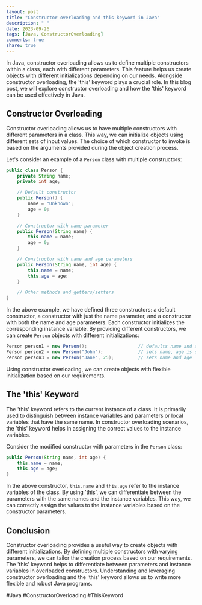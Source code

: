 ```yaml
---
layout: post
title: "Constructor overloading and this keyword in Java"
description: " "
date: 2023-09-26
tags: [Java, ConstructorOverloading]
comments: true
share: true
---
```


In Java, constructor overloading allows us to define multiple constructors within a class, each with different parameters. This feature helps us create objects with different initializations depending on our needs. Alongside constructor overloading, the 'this' keyword plays a crucial role. In this blog post, we will explore constructor overloading and how the 'this' keyword can be used effectively in Java.

## Constructor Overloading

Constructor overloading allows us to have multiple constructors with different parameters in a class. This way, we can initialize objects using different sets of input values. The choice of which constructor to invoke is based on the arguments provided during the object creation process.

Let's consider an example of a `Person` class with multiple constructors:

```java
public class Person {
    private String name;
    private int age;

    // Default constructor
    public Person() {
        name = "Unknown";
        age = 0;
    }

    // Constructor with name parameter
    public Person(String name) {
        this.name = name;
        age = 0;
    }

    // Constructor with name and age parameters
    public Person(String name, int age) {
        this.name = name;
        this.age = age;
    }

    // Other methods and getters/setters
}
```

In the above example, we have defined three constructors: a default constructor, a constructor with just the name parameter, and a constructor with both the name and age parameters. Each constructor initializes the corresponding instance variable. By providing different constructors, we can create `Person` objects with different initializations:

```java
Person person1 = new Person();                   // defaults name and age
Person person2 = new Person("John");             // sets name, age is default
Person person3 = new Person("Jane", 25);         // sets name and age
```

Using constructor overloading, we can create objects with flexible initialization based on our requirements.

## The 'this' Keyword

The 'this' keyword refers to the current instance of a class. It is primarily used to distinguish between instance variables and parameters or local variables that have the same name. In constructor overloading scenarios, the 'this' keyword helps in assigning the correct values to the instance variables.

Consider the modified constructor with parameters in the `Person` class:

```java
public Person(String name, int age) {
    this.name = name;
    this.age = age;
}
```

In the above constructor, `this.name` and `this.age` refer to the instance variables of the class. By using 'this', we can differentiate between the parameters with the same names and the instance variables. This way, we can correctly assign the values to the instance variables based on the constructor parameters.

## Conclusion

Constructor overloading provides a useful way to create objects with different initializations. By defining multiple constructors with varying parameters, we can tailor the creation process based on our requirements. The 'this' keyword helps to differentiate between parameters and instance variables in overloaded constructors. Understanding and leveraging constructor overloading and the 'this' keyword allows us to write more flexible and robust Java programs.

#Java #ConstructorOverloading #ThisKeyword